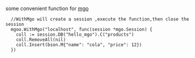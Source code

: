 some convenient function for [mgo](http://labix.org/mgo)

```
  //WithMgo will create a session ,execute the function,then close the session
  mgoo.WithMgo("localhost", func(session *mgo.Session) {
    coll := session.DB("hello_mgo").C("products")
    coll.RemoveAll(nil)
    coll.Insert(bson.M{"name": "cola", "price": 12})
  })
```